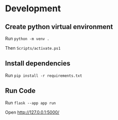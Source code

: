 # Development

## Create python virtual environment

Run `python -m venv .`

Then `Scripts/activate.ps1`

## Install dependencies

Run `pip install -r requirements.txt`

## Run Code

Run `flask --app app run`

Open http://127.0.0.1:5000/